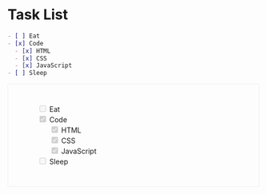 Task List
====

```markdown
- [ ] Eat
- [x] Code
  - [x] HTML
  - [x] CSS
  - [x] JavaScript
- [ ] Sleep
```

<div id="app" class="demo" style="
    border: 1px solid #eee;
    border-radius: 2px;
    padding: 25px 35px;
    margin-top: 1em;
    margin-bottom: 40px;
    line-height: 1.5em;
    -webkit-user-select: none;
    -moz-user-select: none;
    -ms-user-select: none;
    user-select: none;
    overflow-x: auto;
"><ul><li style="list-style: none"><input type="checkbox" disabled=""> Eat</li><li style="list-style: none"><input type="checkbox" disabled="" checked=""> Code<ul><li style="list-style: none"><input type="checkbox" disabled="" checked=""> HTML</li><li style="list-style: none"><input type="checkbox" disabled="" checked=""> CSS</li><li style="list-style: none"><input type="checkbox" disabled="" checked=""> JavaScript</li></ul></li><li style="list-style: none"><input type="checkbox" disabled=""> Sleep</li></ul></div>
